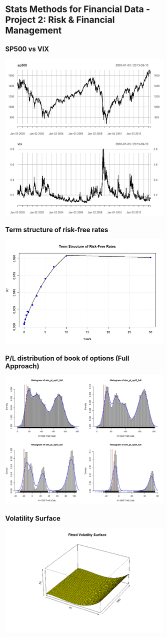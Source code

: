 # Stats Methods for Financial Data - Project 2: Risk & Financial Management

## SP500 vs VIX
![](img/sp500_vs_vix.jpg)

## Term structure of risk-free rates
![](img/term_structure.jpg)

## P/L distribution of book of options (Full Approach) 
![](img/full_approach_opt_distr.png)

## Volatility Surface
![](img/volatility_surface.jpg)
